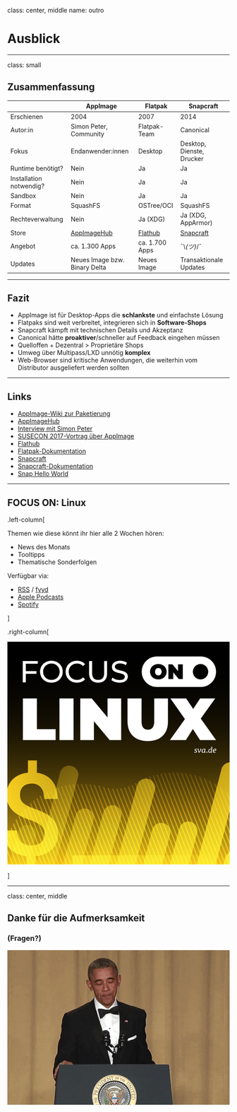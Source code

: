 class: center, middle
name: outro

# Ausblick

---

class: small

## Zusammenfassung

| | AppImage | Flatpak | Snapcraft |
| - | -------- | ------- | --------- |
| Erschienen | 2004 | 2007 | 2014 |
| Autor:in | Simon Peter, Community | Flatpak-Team | Canonical |
| Fokus | Endanwender:innen | Desktop | Desktop, Dienste, Drucker |
| Runtime benötigt? | Nein | Ja | Ja |
| Installation notwendig? | Nein | Ja | Ja
| Sandbox | Nein | Ja | Ja |
| Format | SquashFS | OSTree/OCI | SquashFS |
| Rechteverwaltung | Nein | Ja (XDG) | Ja (XDG, AppArmor) |
| Store | [AppImageHub](https://appimage.github.io/apps/) | [Flathub](https://flathub.org/) | [Snapcraft](https://snapcraft.io/) |
| Angebot | ca. 1.300 Apps | ca. 1.700 Apps | ¯\\_(ツ)_/¯ |
| Updates | Neues Image bzw. Binary Delta | Neues Image | Transaktionale Updates |

---

## Fazit

- AppImage ist für Desktop-Apps die **schlankste** und einfachste Lösung
- Flatpaks sind weit verbreitet, integrieren sich in **Software-Shops**
- Snapcraft kämpft mit technischen Details und Akzeptanz
- Canonical hätte **proaktiver**/schneller auf Feedback eingehen müssen
- Quelloffen + Dezentral > Proprietäre Shops
- Umweg über Multipass/LXD unnötig **komplex**
- Web-Browser sind kritische Anwendungen, die weiterhin vom Distributor ausgeliefert werden sollten

---

## Links

- [AppImage-Wiki zur Paketierung](https://github.com/AppImage/AppImageKit/wiki/Creating-AppImages)
- [AppImageHub](https://appimage.github.io/apps/)
- [Interview mit Simon Peter](https://itsfoss.com/appimage-interview)
- [SUSECON 2017-Vortrag über AppImage](https://speakerdeck.com/probonopd/opensuse-conference-2017-obs-b-appimage)
- [Flathub](https://flathub.org/)
- [Flatpak-Dokumentation](https://docs.flatpak.org/en/latest/)
- [Snapcraft](https://snapcraft.io/)
- [Snapcraft-Dokumentation](https://snapcraft.io/docs)
- [Snap Hello World](https://snapcraft.io/first-snap)

---

## FOCUS ON: Linux

.left-column[

Themen wie diese könnt ihr hier alle 2 Wochen hören:

- News des Monats
- Tooltipps
- Thematische Sonderfolgen

Verfügbar via:

- [RSS](https://ageofdevops.de/feed/podcast/fol) / [fyyd](https://fyyd.de/podcast/focus-on-linux)
- [Apple Podcasts](https://podcasts.apple.com/us/podcast/focus-on-linux/id1606139089)
- [Spotify](https://open.spotify.com/show/4Yj9EaidQuwEZL0NkAafzh)

]

.right-column[

![:img FOL-Podcast, 85%](imgs/focus-on-linux.png)

]

---

class: center, middle

## Danke für die Aufmerksamkeit

### (Fragen?)

![:img Obama Micdrop, 65%](imgs/obama_micdrop.gif)
